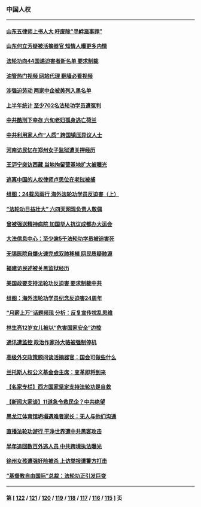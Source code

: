 ### 中国人权
---
#### [山东五律师上书人大 吁废除“寻衅滋事罪”](../../pages/ncid278/n14048338.md?08061245) 
#### [山东何立芳疑被活摘器官 知情人曝更多内情](../../pages/ncid278/n14047530.md?08061245) 
#### [法轮功向44国递迫害者新名单 要求制裁](../../pages/ncid278/n14046082.md?08061245) 
#### [油管热门视频 网站代理 翻墙必看视频](http://138.2.39.72:81/youtube.html?epic-marker?08061245)
#### [涉强迫劳动 两家中企被美列入黑名单](../../pages/ncid278/n14045950.md?08061245) 
#### [上半年统计 至少702名法轮功学员遭冤判](../../pages/ncid278/n14045278.md?08061245) 
#### [中共酷刑下幸存 六旬老妇孤身逃亡荷兰](../../pages/ncid278/n14041415.md?08061245) 
#### [中共利用家人作“人质” 跨国镇压异议人士](../../pages/ncid278/n14044867.md?08061245) 
#### [河南访民忆在郑州女子监狱遭关押经历](../../pages/ncid278/n14044743.md?08061245) 
#### [王沪宁突访西藏 当地拘留营基地扩大被曝光](../../pages/ncid278/n14043963.md?08061245) 
#### [逃离中国的人权律师卢思位在老挝被捕](../../pages/ncid278/n14043849.md?08061245) 
#### [组图：24载风雨行 海外法轮功学员反迫害（上）](../../pages/ncid278/n14031583.md?08061245) 
#### [“法轮功日益壮大” 六四天网现负责人敬佩](../../pages/ncid278/n14043464.md?08061245) 
#### [曾被强送精神病院 加国华人抗议成都办大运会](../../pages/ncid278/n14043386.md?08061245) 
#### [大法信息中心：至少逾5千法轮功学员被迫害死](../../pages/ncid278/n14043255.md?08061245) 
#### [无锡医院自爆火速完成双肺移植 网民质疑肺源](../../pages/ncid278/n14041831.md?08061245) 
#### [福建访民述被关黑监狱经历](../../pages/ncid278/n14042942.md?08061245) 
#### [美国政要支持法轮功反迫害 要求制裁中共](../../pages/ncid278/n14042656.md?08061245) 
#### [组图：海外法轮功学员纪念反迫害24周年](../../pages/ncid278/n14037675.md?08061245) 
#### [“月薪上万”话题频现 分析：反复宣传扰乱思维](../../pages/ncid278/n14042204.md?08061245) 
#### [林生亮12岁女儿被以“危害国家安全”边控](../../pages/ncid278/n14042116.md?08061245) 
#### [通讯遭监控 政治作家孙大骆被强制停机](../../pages/ncid278/n14041804.md?08061245) 
#### [高级外交政策顾问谈活摘器官：国会可做些什么](../../pages/ncid278/n14041396.md?08061245) 
#### [兰托斯人权公义基金会主席：变革即将到来](../../pages/ncid278/n14041358.md?08061245) 
#### [【名家专栏】西方国家坚定支持法轮功是自救](../../pages/ncid278/n14041000.md?08061245) 
#### [【新闻大家谈】11道急令救民企？中共绝望](../../pages/ncid278/n14040944.md?08061245) 
#### [黑龙江体育馆坍塌遇难者家长：无人与他们沟通](../../pages/ncid278/n14040699.md?08061245) 
#### [直播法轮功游行 干净世界遭中共黑客攻击](../../pages/ncid278/n14039822.md?08061245) 
#### [半年追回数百外逃人员 中共跨境执法曝光](../../pages/ncid278/n14039923.md?08061245) 
#### [徐州女孩遭强奸险被杀 上访举报遭警方打击](../../pages/ncid278/n14039644.md?08061245) 
#### [“基督教自由国际”总裁：法轮功正引发巨变](../../pages/ncid278/n14039180.md?08061245) 

---
#### 第 [ [122](./122.md?08061245) / [121](./121.md?08061245) / [120](./120.md?08061245) / [119](./119.md?08061245) / [118](./118.md?08061245) / [117](./117.md?08061245) / [116](./116.md?08061245) / [115](./115.md?08061245) ] 页
